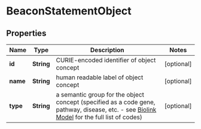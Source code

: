 
# BeaconStatementObject

## Properties
Name | Type | Description | Notes
------------ | ------------- | ------------- | -------------
**id** | **String** | CURIE-encoded identifier of object concept  |  [optional]
**name** | **String** | human readable label of object concept |  [optional]
**type** | **String** | a semantic group for the object concept (specified as a code gene, pathway, disease, etc. - see [Biolink Model](https://biolink.github.io/biolink-model) for the full list of codes)  |  [optional]



